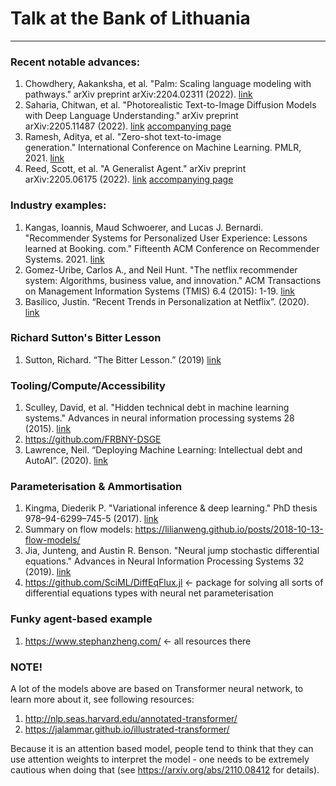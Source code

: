 # Talk at the Bank of Lithuania
----

### Recent notable advances:
1. Chowdhery, Aakanksha, et al. "Palm: Scaling language modeling with pathways." arXiv preprint arXiv:2204.02311 (2022). [link](https://arxiv.org/abs/2204.02311)
2. Saharia, Chitwan, et al. "Photorealistic Text-to-Image Diffusion Models with Deep Language Understanding." arXiv preprint arXiv:2205.11487 (2022). [link](https://arxiv.org/abs/2205.11487) [accompanying page](https://imagen.research.google/)
3. Ramesh, Aditya, et al. "Zero-shot text-to-image generation." International Conference on Machine Learning. PMLR, 2021. [link](https://proceedings.mlr.press/v139/ramesh21a.html)
4. Reed, Scott, et al. "A Generalist Agent." arXiv preprint arXiv:2205.06175 (2022). [link](https://arxiv.org/abs/2205.06175) [accompanying page](https://www.deepmind.com/publications/a-generalist-agent)

### Industry examples:
1. Kangas, Ioannis, Maud Schwoerer, and Lucas J. Bernardi. "Recommender Systems for Personalized User Experience: Lessons learned at Booking. com." Fifteenth ACM Conference on Recommender Systems. 2021. [link](https://dl.acm.org/doi/pdf/10.1145/3460231.3474611?casa_token=m7tDyd2C0V8AAAAA:U0Wj5jaGHOWniXtkGMIKtwpVICHkZJcAEHbU7mng6vXNuEDJL9-j32mTWesmG0XqANh03ELKwho)
2. Gomez-Uribe, Carlos A., and Neil Hunt. "The netflix recommender system: Algorithms, business value, and innovation." ACM Transactions on Management Information Systems (TMIS) 6.4 (2015): 1-19. [link](https://dl.acm.org/doi/pdf/10.1145/2843948)
3. Basilico, Justin. “Recent Trends in Personalization at Netflix”. (2020). [link](https://www.slideshare.net/justinbasilico/recent-trends-in-personalization-at-netflix)

### Richard Sutton's Bitter Lesson
1. Sutton, Richard. “The Bitter Lesson.” (2019) [link](http://www.incompleteideas.net/IncIdeas/BitterLesson.html)

### Tooling/Compute/Accessibility
1. Sculley, David, et al. "Hidden technical debt in machine learning systems." Advances in neural information processing systems 28 (2015). [link](https://proceedings.neurips.cc/paper/2015/hash/86df7dcfd896fcaf2674f757a2463eba-Abstract.html)
2. https://github.com/FRBNY-DSGE
3. Lawrence, Neil. “Deploying Machine Learning: Intellectual debt and AutoAI”. (2020). [link](http://inverseprobability.com/talks/notes/deploying-machine-learning-systems-intellectual-debt-and-auto-ai.html)

### Parameterisation & Ammortisation
1. Kingma, Diederik P. "Variational inference & deep learning." PhD thesis 978–94-6299–745-5 (2017). [link](https://pure.uva.nl/ws/files/17891313/Thesis.pdf)
2. Summary on flow models: https://lilianweng.github.io/posts/2018-10-13-flow-models/
3. Jia, Junteng, and Austin R. Benson. "Neural jump stochastic differential equations." Advances in Neural Information Processing Systems 32 (2019). [link](https://proceedings.neurips.cc/paper/2019/hash/59b1deff341edb0b76ace57820cef237-Abstract.html)
4. https://github.com/SciML/DiffEqFlux.jl <- package for solving all sorts of differential equations types with neural net parameterisation

### Funky agent-based example
1. https://www.stephanzheng.com/ <- all resources there

### NOTE!
A lot of the models above are based on Transformer neural network, to learn more about it, see following resources:
1. http://nlp.seas.harvard.edu/annotated-transformer/
2. https://jalammar.github.io/illustrated-transformer/

Because it is an attention based model, people tend to think that they can use attention weights to interpret the model - one needs to be extremely cautious when doing that (see https://arxiv.org/abs/2110.08412 for details).
